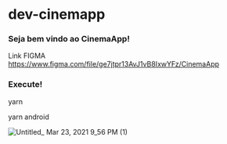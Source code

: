 # dev-cinemapp


### Seja bem vindo ao CinemaApp!

Link FIGMA
https://www.figma.com/file/ge7jtpr13AvJ1vB8IxwYFz/CinemaApp

### Execute!

yarn

yarn android

![Untitled_ Mar 23, 2021 9_56 PM (1)](https://user-images.githubusercontent.com/3511851/112238439-6b7c8a00-8c23-11eb-8a73-4fe41ec70f05.gif)


